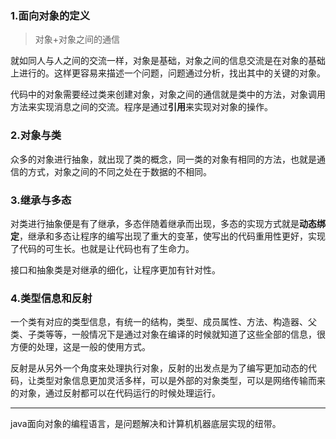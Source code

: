 ### 1.面向对象的定义

> 对象+对象之间的通信

就如同人与人之间的交流一样，对象是基础，对象之间的信息交流是在对象的基础上进行的。这样更容易来描述一个问题，问题通过分析，找出其中的关键的对象。

代码中的对象需要经过类来创建对象，对象之间的通信就是类中的方法，对象调用方法来实现消息之间的交流。程序是通过**引用**来实现对对象的操作。

### 2.对象与类

众多的对象进行抽象，就出现了类的概念，同一类的对象有相同的方法，也就是通信的方式，对象之间的不同之处在于数据的不相同。

### 3.继承与多态

对类进行抽象便是有了继承，多态伴随着继承而出现，多态的实现方式就是**动态绑定**，继承和多态让程序的编写出现了重大的变革，使写出的代码重用性更好，实现了代码的可生长。也就是让代码也有了生命力。

接口和抽象类是对继承的细化，让程序更加有针对性。

### 4.类型信息和反射

一个类有对应的类型信息，有统一的结构，类型、成员属性、方法、构造器、父类、子类等等，一般情况下是通过对象在编译的时候就知道了这些全部的信息，很方便的处理，这是一般的使用方式。

反射是从另外一个角度来处理执行对象，反射的出发点是为了编写更加动态的代码，让类型对象信息更加灵活多样，可以是外部的对象类型，可以是网络传输而来的对象，通过反射都可以在代码运行的时候处理运行。

-----

java面向对象的编程语言，是问题解决和计算机机器底层实现的纽带。

